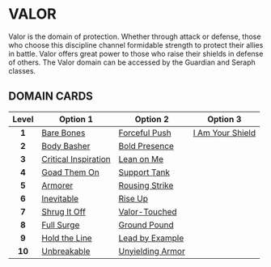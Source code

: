 # VALOR

Valor is the domain of protection. Whether through attack or defense, those who choose this discipline channel formidable strength to protect their allies in battle. Valor offers great power to those who raise their shields in defense of others. The Valor domain can be accessed by the Guardian and Seraph classes.

## DOMAIN CARDS

| **Level** | **Option 1**                                                   | **Option 2**                                           | **Option 3**                                               |
| :-------: | -------------------------------------------------------------- | ------------------------------------------------------ | ---------------------------------------------------------- |
|   **1**   | [Bare Bones](../abilities/Bare%20Bones.md)                     | [Forceful Push](../abilities/Forceful%20Push.md)       | [I Am Your Shield](../abilities/I%20Am%20Your%20Shield.md) |
|   **2**   | [Body Basher](../abilities/Body%20Basher.md)                   | [Bold Presence](../abilities/Bold%20Presence.md)       |                                                            |
|   **3**   | [Critical Inspiration](../abilities/Critical%20Inspiration.md) | [Lean on Me](../abilities/Lean%20on%20Me.md)           |                                                            |
|   **4**   | [Goad Them On](../abilities/Goad%20Them%20On.md)               | [Support Tank](../abilities/Support%20Tank.md)         |                                                            |
|   **5**   | [Armorer](../abilities/Armorer.md)                             | [Rousing Strike](../abilities/Rousing%20Strike.md)     |                                                            |
|   **6**   | [Inevitable](../abilities/Inevitable.md)                       | [Rise Up](../abilities/Rise%20Up.md)                   |                                                            |
|   **7**   | [Shrug It Off](../abilities/Shrug%20It%20Off.md)               | [Valor-Touched](../abilities/Valor-Touched.md)         |                                                            |
|   **8**   | [Full Surge](../abilities/Full%20Surge.md)                     | [Ground Pound](../abilities/Ground%20Pound.md)         |                                                            |
|   **9**   | [Hold the Line](../abilities/Hold%20the%20Line.md)             | [Lead by Example](../abilities/Lead%20by%20Example.md) |                                                            |
|  **10**   | [Unbreakable](../abilities/Unbreakable.md)                     | [Unyielding Armor](../abilities/Unyielding%20Armor.md) |                                                            |
